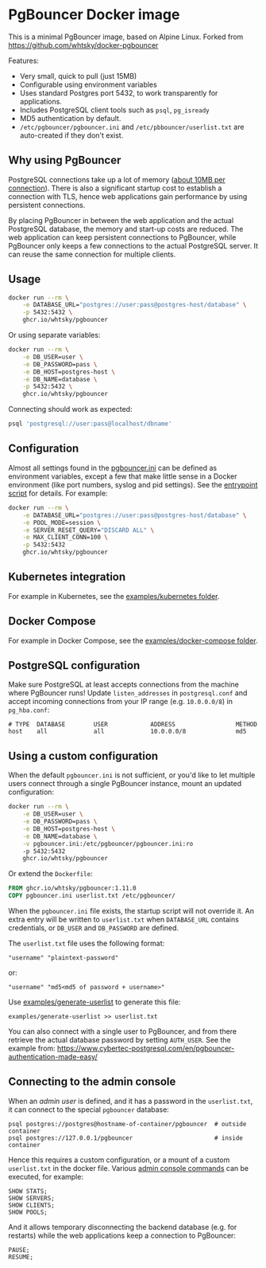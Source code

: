 # PgBouncer Docker image

This is a minimal PgBouncer image, based on Alpine Linux. Forked from https://github.com/whtsky/docker-pgbouncer

Features:

- Very small, quick to pull (just 15MB)
- Configurable using environment variables
- Uses standard Postgres port 5432, to work transparently for applications.
- Includes PostgreSQL client tools such as `psql`, `pg_isready`
- MD5 authentication by default.
- `/etc/pgbouncer/pgbouncer.ini` and `/etc/pbbouncer/userlist.txt` are auto-created if they don't exist.

## Why using PgBouncer

PostgreSQL connections take up a lot of memory ([about 10MB per connection](http://hans.io/blog/2014/02/19/postgresql_connection)). There is also a significant startup cost to establish a connection with TLS, hence web applications gain performance by using persistent connections.

By placing PgBouncer in between the web application and the actual PostgreSQL database, the memory and start-up costs are reduced. The web application can keep persistent connections to PgBouncer, while PgBouncer only keeps a few connections to the actual PostgreSQL server. It can reuse the same connection for multiple clients.

## Usage

```sh
docker run --rm \
    -e DATABASE_URL="postgres://user:pass@postgres-host/database" \
    -p 5432:5432 \
    ghcr.io/whtsky/pgbouncer
```

Or using separate variables:

```sh
docker run --rm \
    -e DB_USER=user \
    -e DB_PASSWORD=pass \
    -e DB_HOST=postgres-host \
    -e DB_NAME=database \
    -p 5432:5432 \
    ghcr.io/whtsky/pgbouncer
```

Connecting should work as expected:

```sh
psql 'postgresql://user:pass@localhost/dbname'
```

## Configuration

Almost all settings found in the [pgbouncer.ini](https://pgbouncer.github.io/config.html) can be defined as environment variables, except a few that make little sense in a Docker environment (like port numbers, syslog and pid settings). See the [entrypoint script](https://github.com/whtsky/docker-pgbouncer/blob/master/entrypoint.sh) for details. For example:

```sh
docker run --rm \
    -e DATABASE_URL="postgres://user:pass@postgres-host/database" \
    -e POOL_MODE=session \
    -e SERVER_RESET_QUERY="DISCARD ALL" \
    -e MAX_CLIENT_CONN=100 \
    -p 5432:5432
    ghcr.io/whtsky/pgbouncer
```

## Kubernetes integration

For example in Kubernetes, see the [examples/kubernetes folder](https://github.com/whtsky/docker-pgbouncer/tree/master/examples/kubernetes).

## Docker Compose

For example in Docker Compose, see the [examples/docker-compose folder](https://github.com/whtsky/docker-pgbouncer/tree/master/examples/docker-compose).

## PostgreSQL configuration

Make sure PostgreSQL at least accepts connections from the machine where PgBouncer runs! Update `listen_addresses` in `postgresql.conf` and accept incoming connections from your IP range (e.g. `10.0.0.0/8`) in `pg_hba.conf`:

```
# TYPE  DATABASE        USER            ADDRESS                 METHOD
host    all             all             10.0.0.0/8              md5
```

## Using a custom configuration

When the default `pgbouncer.ini` is not sufficient, or you'd like to let multiple users connect through a single PgBouncer instance, mount an updated configuration:

```sh
docker run --rm \
    -e DB_USER=user \
    -e DB_PASSWORD=pass \
    -e DB_HOST=postgres-host \
    -e DB_NAME=database \
    -v pgbouncer.ini:/etc/pgbouncer/pgbouncer.ini:ro
    -p 5432:5432
    ghcr.io/whtsky/pgbouncer
```

Or extend the `Dockerfile`:

```Dockerfile
FROM ghcr.io/whtsky/pgbouncer:1.11.0
COPY pgbouncer.ini userlist.txt /etc/pgbouncer/
```

When the `pgbouncer.ini` file exists, the startup script will not override it. An extra entry will be written to `userlist.txt` when `DATABASE_URL` contains credentials, or `DB_USER` and `DB_PASSWORD` are defined.

The `userlist.txt` file uses the following format:

```
"username" "plaintext-password"
```

or:

```
"username" "md5<md5 of password + username>"
```

Use [examples/generate-userlist](https://github.com/whtsky/docker-pgbouncer/blob/master/examples/generate-userlist) to generate this file:

```
examples/generate-userlist >> userlist.txt
```

You can also connect with a single user to PgBouncer, and from there retrieve the actual database password
by setting `AUTH_USER`. See the example from: <https://www.cybertec-postgresql.com/en/pgbouncer-authentication-made-easy/>

## Connecting to the admin console

When an _admin user_ is defined, and it has a password in the `userlist.txt`, it can connect to the special `pgbouncer` database:

```
psql postgres://postgres@hostname-of-container/pgbouncer  # outside container
psql postgres://127.0.0.1/pgbouncer                       # inside container
```

Hence this requires a custom configuration, or a mount of a custom `userlist.txt` in the docker file.
Various [admin console commands](https://pgbouncer.github.io/usage.html#admin-console) can be executed, for example:

```
SHOW STATS;
SHOW SERVERS;
SHOW CLIENTS;
SHOW POOLS;
```

And it allows temporary disconnecting the backend database (e.g. for restarts) while the web applications keep a connection to PgBouncer:

```
PAUSE;
RESUME;
```
